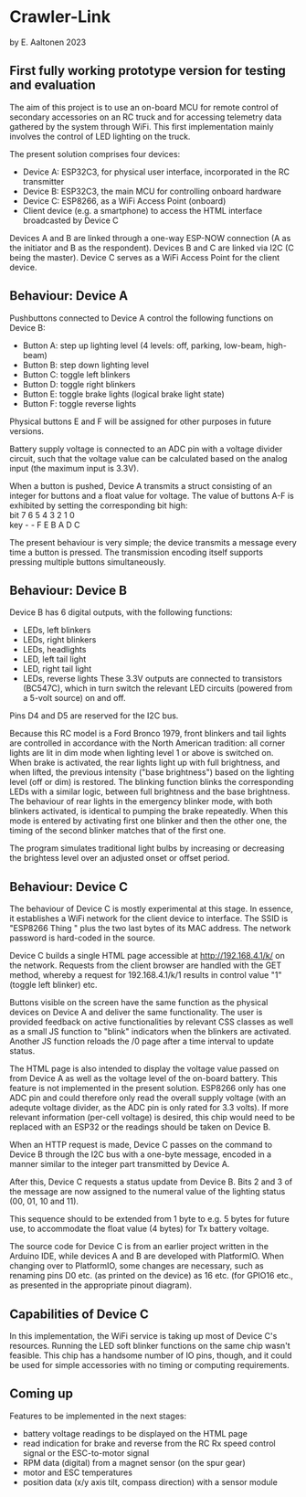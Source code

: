 # Crawler-Link
by E. Aaltonen 2023

## First fully working prototype version for testing and evaluation

The aim of this project is to use an on-board MCU for remote control of secondary accessories on an RC truck and for accessing telemetry data gathered by the system through WiFi. This first implementation mainly involves the control of LED lighting on the truck.

The present solution comprises four devices:
- Device A: ESP32C3, for physical user interface, incorporated in the RC transmitter
- Device B: ESP32C3, the main MCU for controlling onboard hardware
- Device C: ESP8266, as a WiFi Access Point (onboard)
- Client device (e.g. a smartphone) to access the HTML interface broadcasted by Device C

Devices A and B are linked through a one-way ESP-NOW connection (A as the initiator and B as the respondent). Devices B and C are linked via I2C (C being the master). Device C serves as a WiFi Access Point for the client device.


## Behaviour: Device A

Pushbuttons connected to Device A control the following functions on Device B:
- Button A: step up lighting level (4 levels: off, parking, low-beam, high-beam)
- Button B: step down lighting level
- Button C: toggle left blinkers
- Button D: toggle right blinkers
- Button E: toggle brake lights (logical brake light state)
- Button F: toggle reverse lights

Physical buttons E and F will be assigned for other purposes in future versions.

Battery supply voltage is connected to an ADC pin with a voltage divider circuit, such that the voltage value can be calculated based on the analog input (the maximum input is 3.3V).

When a button is pushed, Device A transmits a struct consisting of an integer for buttons and a float value for voltage. The value of buttons A-F is exhibited by setting the corresponding bit high:<br>
bit 7 6 5 4 3 2 1 0<br>
key - - F E B A D C

The present behaviour is very simple; the device transmits a message every time a button is pressed. The transmission encoding itself supports pressing multiple buttons simultaneously.


## Behaviour: Device B

Device B has 6 digital outputs, with the following functions:
- LEDs, left blinkers
- LEDs, right blinkers
- LEDs, headlights
- LED, left tail light
- LED, right tail light
- LEDs, reverse lights
These 3.3V outputs are connected to transistors (BC547C), which in turn switch the relevant LED circuits (powered from a 5-volt source) on and off.

Pins D4 and D5 are reserved for the I2C bus.

Because this RC model is a Ford Bronco 1979, front blinkers and tail lights are controlled in accordance with the North American tradition: all corner lights are lit in dim mode when lighting level 1 or above is switched on. When brake is activated, the rear lights light up with full brightness, and when lifted, the previous intensity ("base brightness") based on the lighting level (off or dim) is restored. The blinking function blinks the corresponding LEDs with a similar logic, between full brightness and the base brightness. The behaviour of rear lights in the emergency blinker mode, with both blinkers activated, is identical to pumping the brake repeatedly. When this mode is entered by activating first one blinker and then the other one, the timing of the second blinker matches that of the first one.

The program simulates traditional light bulbs by increasing or decreasing the brightess level over an adjusted onset or offset period.


## Behaviour: Device C

The behaviour of Device C is mostly experimental at this stage. In essence, it establishes a WiFi network for the client device to interface. The SSID is "ESP8266 Thing " plus the two last bytes of its MAC address. The network password is hard-coded in the source.

Device C builds a single HTML page accessible at http://192.168.4.1/k/ on the network. Requests from the client browser are handled with the GET method, whereby a request for 192.168.4.1/k/1 results in control value "1" (toggle left blinker) etc.

Buttons visible on the screen have the same function as the physical devices on Device A and deliver the same functionality. The user is provided feedback on active functionalities by relevant CSS classes as well as a small JS function to "blink" indicators when the blinkers are activated. Another JS function reloads the /0 page after a time interval to update status.

The HTML page is also intended to display the voltage value passed on from Device A as well as the voltage level of the on-board battery. This feature is not implemented in the present solution. ESP8266 only has one ADC pin and could therefore only read the overall supply voltage (with an adequte voltage divider, as the ADC pin is only rated for 3.3 volts). If more relevant information (per-cell voltage) is desired, this chip would need to be replaced with an ESP32 or the readings should be taken on Device B.

When an HTTP request is made, Device C passes on the command to Device B through the I2C bus with a one-byte message, encoded in a manner similar to the integer part transmitted by Device A. 

After this, Device C requests a status update from Device B. Bits 2 and 3 of the message are now assigned to the numeral value of the lighting status (00, 01, 10 and 11). 

This sequence should to be extended from 1 byte to e.g. 5 bytes for future use, to accommodate the float value (4 bytes) for Tx battery voltage.


The source code for Device C is from an earlier project written in the Arduino IDE, while devices A and B are developed with PlatformIO. When changing over to PlatformIO, some changes are necessary, such as renaming pins D0 etc. (as printed on the device) as 16 etc. (for GPIO16 etc., as presented in the appropriate pinout diagram).


## Capabilities of Device C

In this implementation, the WiFi service is taking up most of Device C's resources. Running the LED soft blinker functions on the same chip wasn't feasible. This chip has a handsome number of IO pins, though, and it could be used for simple accessories with no timing or computing requirements.


## Coming up

Features to be implemented in the next stages:
- battery voltage readings to be displayed on the HTML page
- read indication for brake and reverse from the RC Rx speed control signal or the ESC-to-motor signal
- RPM data (digital) from a magnet sensor (on the spur gear)
- motor and ESC temperatures
- position data (x/y axis tilt, compass direction) with a sensor module

